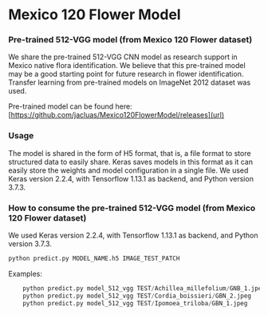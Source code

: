 # Mexico 120 Flower Model
### Pre-trained 512-VGG model (from Mexico 120 Flower dataset)

We share the pre-trained 512-VGG CNN model as research support in Mexico native flora identification. We believe that this pre-trained model may be a good starting point for future research in flower identification. Transfer learning from pre-trained models on ImageNet 2012 dataset was used.

Pre-trained model can be found here: [https://github.com/jacluas/Mexico120FlowerModel/releases](url)

### Usage

The model is shared in the form of H5 format, that is, a file format to store structured data to easily share. Keras saves models in this format as it can easily store the weights and model configuration in a single file. We used Keras version 2.2.4, with Tensorflow 1.13.1 as backend, and Python version 3.7.3.

### How to consume the pre-trained 512-VGG model (from Mexico 120 Flower dataset)

We used Keras version 2.2.4, with Tensorflow 1.13.1 as backend, and Python version 3.7.3.


```python
python predict.py MODEL_NAME.h5 IMAGE_TEST_PATCH
```

Examples:
```python
	python predict.py model_512_vgg TEST/Achillea_millefolium/GNB_1.jpeg
	python predict.py model_512_vgg TEST/Cordia_boissieri/GBN_2.jpeg
	python predict.py model_512_vgg TEST/Ipomoea_triloba/GBN_1.jpeg
```
